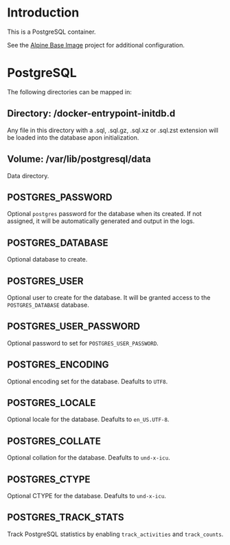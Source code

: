 # Introduction

This is a PostgreSQL container.

See the [Alpine Base Image](https://gitlab.iitsp.com/allworldit/docker/alpine) project for additional configuration.

# PostgreSQL

The following directories can be mapped in:

## Directory: /docker-entrypoint-initdb.d

Any file in this directory with a .sql, .sql.gz, .sql.xz or .sql.zst extension will be loaded into the database apon initialization.

## Volume: /var/lib/postgresql/data

Data directory.

## POSTGRES_PASSWORD

Optional `postgres` password for the database when its created. If not assigned, it will be automatically generated and output in the logs.

## POSTGRES_DATABASE

Optional database to create.

## POSTGRES_USER

Optional user to create for the database. It will be granted access to the `POSTGRES_DATABASE` database.

## POSTGRES_USER_PASSWORD

Optional password to set for `POSTGRES_USER_PASSWORD`.


## POSTGRES_ENCODING

Optional encoding set for the database. Deafults to `UTF8`.


## POSTGRES_LOCALE

Optional locale for the database. Deafults to `en_US.UTF-8`.


## POSTGRES_COLLATE

Optional collation for the database. Deafults to `und-x-icu`.


## POSTGRES_CTYPE

Optional CTYPE for the database. Deafults to `und-x-icu`.


## POSTGRES_TRACK_STATS

Track PostgreSQL statistics by enabling `track_activities` and `track_counts`.


